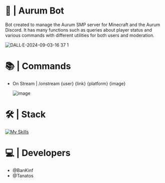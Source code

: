 # 🤖 | Aurum Bot

Bot created to manage the Aurum SMP server for Minecraft and the Aurum Discord. It has many functions such as queries about player status and various commands with different utilities for both users and moderation.

![DALL·E-2024-09-03-16 37 1](https://github.com/user-attachments/assets/ae397d0c-20b7-48b1-8516-6732890389d6)

# 📚 | Commands
- On Stream |  /onstream {user} {link} {platform} {image}
  
  ![image](https://github.com/user-attachments/assets/72aa5c95-aee4-449f-904b-8a798c3fa0cd)

# 🛠️ | Stack
[![My Skills](https://skillicons.dev/icons?i=nodejs,java,discordjs,mongodb,ps)](https://skillicons.dev)

# 💻 | Developers
- @BanKinf
- @Tanatos
